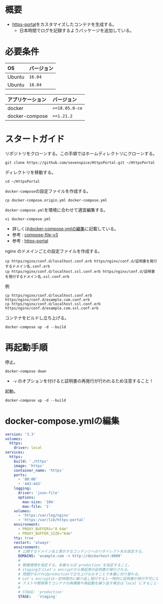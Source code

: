 # 概要

* [https-portal](https://github.com/SteveLTN/https-portal)をカスタマイズしたコンテナを生成する。
    * 日本時間でログを記録するようパッケージを追加している。

# 必要条件

| OS      | バージョン |
| :------ | :-------- |
| Ubuntu  | `16.04`   |
| Ubuntu  | `18.04`   |

| アプリケーション | バージョン               |
| :--------------- | :----------------------- |
| docker           | `>=18.05.0-ce`            |
| docker-compose   | `>=1.21.2`                |

# スタートガイド

リポジトリをクローンする。この手順ではホームディレクトリにクローンする。
```
git clone https://github.com/sevenspice/HttpsPortal.git ~/HttpsPortal
```

ディレクトリを移動する。
```
cd ~/HttpsPortal
```

`docker-compose`の設定ファイルを作成する。
```
cp docker-compose.origin.yml docker-compose.yml
```

`docker-compose.yml`を環境に合わせて適宜編集する。
```
vi docker-compose.yml
```
* 詳しくは[docker-compose.ymlの編集](#docker-compose.ymlの編集)に記載している。
* 参考 : [compose-file-v3](https://docs.docker.com/compose/compose-file/)
* 参考 : [https-portal](https://github.com/SteveLTN/https-portal) 

nginx のドメインごとの設定ファイルを作成する。
```
cp https/nginx/conf.d/localhost.conf.erb https/nginx/conf.d/証明書を発行するドメイン名.conf.erb
cp https/nginx/conf.d/localhost.ssl.conf.erb https/nginx/conf.d/証明書を発行するドメイン名.ssl.conf.erb
```
例
```
cp https/nginx/conf.d/localhost.conf.erb https/nginx/conf.d/example.com.conf.erb
cp https/nginx/conf.d/localhost.ssl.conf.erb https/nginx/conf.d/example.com.ssl.conf.erb
```

コンテナをビルドし立ち上げる。
```
docker-compose up -d --build
```
        
# 再起動手順

停止。
```
docker-compose down
```
* `-v` のオプションを付けると証明書の再発行が行われるため注意すること！

起動。
```
docker-compose up -d --build
```

# docker-compose.ymlの編集

``` yml
version: '3.3'
volumes:
  https:
    driver: local
services:
  https:
    build: './https'
    image: 'https'
    container_name: 'https'
    ports:
      - '80:80'
      - '443:443'
    logging:
      driver: 'json-file'
      options:
        max-size: '10m'
        max-file: '1'
    volumes:
      - 'https:/var/log/nginx'
      - 'https:/var/lib/https-portal'
    environment:
      - PROXY_BUFFERS="8 64m"
      - PROXY_BUFFER_SIZE="64m"
    tty: true
    restart: 'always'
    environment:
      # 公開するドメイン名と表示するコンテンツへのリダイレクト先を設定する。
      DOMAINS: 'example.com -> http://dockerhost:8000'
      #
      # 稼働環境を指定する。本番ならば`production`を指定すること。
      # stagingだとLet's encryptから検証用の証明書が発行される。
      # 問題がなければproductionで立ち上げなおすことで本番に切り替わる。
      # Let's encryptは一定時間内に繰り返し発行すると一時的に証明書が発行不可になるため注意すること。
      # テストや開発等でコンテナの再構築や再起動を繰り返す場合は`local`にすることをお勧めする。
      #
      # STAGE: 'production'
      STAGE:   'staging'
```
